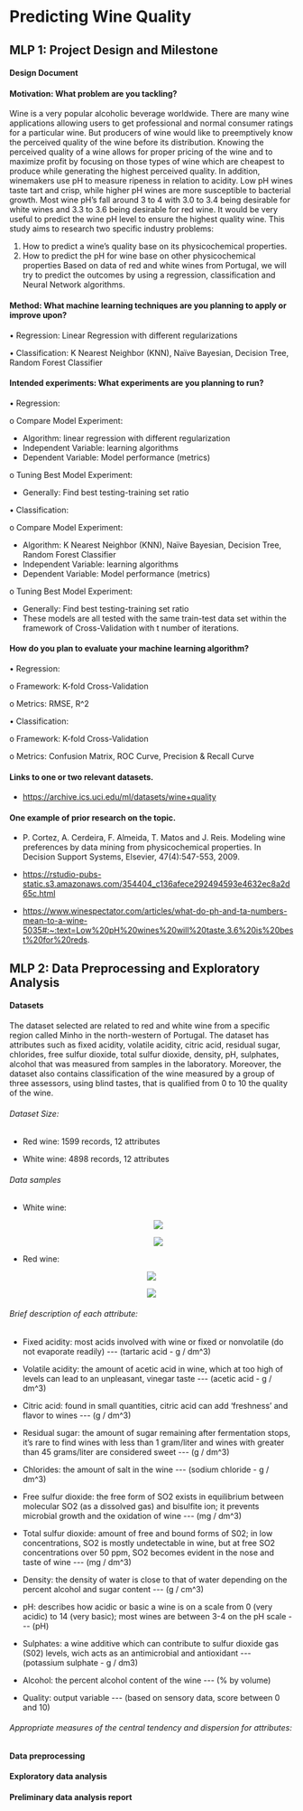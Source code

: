 # Predicting Wine Quality

## MLP 1: Project Design and Milestone

#### Design Document
#### Motivation: What problem are you tackling?
Wine is a very popular alcoholic beverage worldwide. There are many wine applications allowing users to get professional and normal consumer ratings for a particular wine. But producers of wine would like to preemptively know the perceived quality of the wine before its distribution. 
Knowing the perceived quality of a wine allows for proper pricing of the wine and to maximize profit by focusing on those types of wine which are cheapest to produce while generating the highest perceived quality. In addition, winemakers use pH to measure ripeness in relation to acidity. Low pH wines taste tart and crisp, while higher pH wines are more susceptible to bacterial growth. Most wine pH’s fall around 3 to 4 with 3.0 to 3.4 being desirable for white wines and 3.3 to 3.6 being desirable for red wine. It would be very useful to predict the wine pH level to ensure the highest quality wine. 
This study aims to research two specific industry problems:

1.	How to predict a wine’s quality base on its physicochemical properties.
2.	How to predict the pH for wine base on other physicochemical properties 
Based on data of red and white wines from Portugal, we will try to predict the outcomes by using a regression, classification and Neural Network algorithms.
#### Method: What machine learning techniques are you planning to apply or improve upon?
•	Regression: Linear Regression with different regularizations

•	Classification: K Nearest Neighbor (KNN), Naïve Bayesian, Decision Tree, Random Forest Classifier
#### Intended experiments: What experiments are you planning to run?
•	Regression:&nbsp; 

  o	Compare Model Experiment:

  -	Algorithm: linear regression with different regularization
  -	Independent Variable: learning algorithms
  -	Dependent Variable: Model performance (metrics)
  
  o	Tuning Best Model Experiment:
  - Generally: Find best testing-training set ratio 
  
•	Classification:&nbsp;

  o	Compare Model Experiment: 

  - Algorithm: K Nearest Neighbor (KNN), Naïve Bayesian, Decision Tree, Random Forest Classifier
  - Independent Variable: learning algorithms
  - Dependent Variable: Model performance (metrics)
  
  o	Tuning Best Model Experiment:

  -	Generally: Find best testing-training set ratio
  -	These models are all tested with the same train-test data set within the framework of Cross-Validation with t number of iterations.
  
#### How do you plan to evaluate your machine learning algorithm?
•	Regression:&nbsp; 

  o	Framework: K-fold Cross-Validation

  o	Metrics: RMSE, R^2

•	Classification:&nbsp; 

  o	Framework: K-fold Cross-Validation

  o	Metrics: Confusion Matrix, ROC Curve, Precision & Recall Curve
#### Links to one or two relevant datasets.
  - https://archive.ics.uci.edu/ml/datasets/wine+quality
#### One example of prior research on the topic.
    
  - P. Cortez, A. Cerdeira, F. Almeida, T. Matos and J. Reis. Modeling wine preferences by data mining from physicochemical properties. In Decision Support Systems, Elsevier,    47(4):547-553, 2009.

  - https://rstudio-pubs-static.s3.amazonaws.com/354404_c136afece292494593e4632ec8a2d65c.html

  - https://www.winespectator.com/articles/what-do-ph-and-ta-numbers-mean-to-a-wine-5035#:~:text=Low%20pH%20wines%20will%20taste,3.6%20is%20best%20for%20reds.

## MLP 2: Data Preprocessing and Exploratory Analysis

#### Datasets

The dataset selected are related to red and white wine from a specific region called Minho in the north-western of Portugal. The dataset has attributes such as fixed acidity, volatile acidity, citric acid, residual sugar, chlorides, free sulfur dioxide, total sulfur dioxide, density, pH, sulphates, alcohol that was measured from samples in the laboratory. Moreover, the dataset also contains classification of the wine measured by a group of three assessors, using blind tastes, that is qualified from 0 to 10 the quality of the wine.  
###### Dataset Size:  

  - Red wine: 1599 records, 12 attributes

  - White wine: 4898 records, 12 attributes
  
###### Data samples
   - White wine:
    <p align="center">
      <img src= "https://user-images.githubusercontent.com/49216807/105935340-a76de700-6006-11eb-926e-4ee285d75c54.PNG">
    </p>
    <p align="center">
      <img src= "https://user-images.githubusercontent.com/49216807/105935380-bb194d80-6006-11eb-8ac1-79a5926cb820.PNG">
    </p>
    
   - Red wine:
   <p align="center">
      <img src= "https://user-images.githubusercontent.com/49216807/105935508-e9972880-6006-11eb-973c-8d18333459bc.PNG">
    </p>
    <p align="center">
      <img src= "https://user-images.githubusercontent.com/49216807/105935550-fe73bc00-6006-11eb-9c07-d46d180b10e1.PNG">
    </p>

###### Brief description of each attribute: 

- Fixed acidity: most acids involved with wine or fixed or nonvolatile (do not evaporate readily) --- (tartaric acid - g / dm^3)

- Volatile acidity: the amount of acetic acid in wine, which at too high of levels can lead to an unpleasant, vinegar taste --- (acetic acid - g / dm^3)

- Citric acid: found in small quantities, citric acid can add ‘freshness’ and flavor to wines --- (g / dm^3)

- Residual sugar: the amount of sugar remaining after fermentation stops, it’s rare to find wines with less than 1 gram/liter and wines with greater than 45 grams/liter are considered sweet --- (g / dm^3)

- Chlorides: the amount of salt in the wine --- (sodium chloride - g / dm^3)

- Free sulfur dioxide: the free form of SO2 exists in equilibrium between molecular SO2 (as a dissolved gas) and bisulfite ion; it prevents microbial growth and the oxidation of wine --- (mg / dm^3)

- Total sulfur dioxide: amount of free and bound forms of S02; in low concentrations, SO2 is mostly undetectable in wine, but at free SO2 concentrations over 50 ppm, SO2 becomes evident in the nose and taste of wine --- (mg / dm^3)

- Density: the density of water is close to that of water depending on the percent alcohol and sugar content --- (g / cm^3)

- pH: describes how acidic or basic a wine is on a scale from 0 (very acidic) to 14 (very basic); most wines are between 3-4 on the pH scale --- (pH)

- Sulphates: a wine additive which can contribute to sulfur dioxide gas (S02) levels, wich acts as an antimicrobial and antioxidant --- (potassium sulphate - g / dm3)

- Alcohol: the percent alcohol content of the wine --- (% by volume)

- Quality: output variable --- (based on sensory data, score between 0 and 10)
    
###### Appropriate measures of the central tendency and dispersion for attributes: 

#### Data preprocessing

#### Exploratory data analysis

#### Preliminary data analysis report
